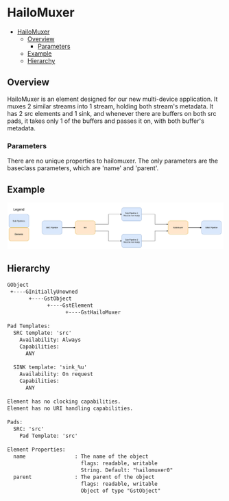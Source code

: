 # HailoMuxer

- [HailoMuxer](#hailomuxer)
  - [Overview](#overview)
    - [Parameters](#parameters)
  - [Example](#example)
  - [Hierarchy](#hierarchy)

## Overview

HailoMuxer is an element designed for our new multi-device application. It muxes 2 similar streams into 1 stream, holding both stream's metadata. It has 2 src elements and 1 sink, and whenever there are buffers on both src pads, it takes only 1 of the buffers and passes it on, with both buffer's metadata.

### Parameters

There are no unique properties to hailomuxer. The only parameters are the baseclass parameters, which are 'name' and 'parent'.

## Example

<div align="center">
    <img src="../resources/hailomuxer.png"/>
</div>

## Hierarchy

```
GObject
 +----GInitiallyUnowned
       +----GstObject
             +----GstElement
                   +----GstHailoMuxer

Pad Templates:
  SRC template: 'src'
    Availability: Always
    Capabilities:
      ANY
  
  SINK template: 'sink_%u'
    Availability: On request
    Capabilities:
      ANY

Element has no clocking capabilities.
Element has no URI handling capabilities.

Pads:
  SRC: 'src'
    Pad Template: 'src'

Element Properties:
  name                : The name of the object
                        flags: readable, writable
                        String. Default: "hailomuxer0"
  parent              : The parent of the object
                        flags: readable, writable
                        Object of type "GstObject"

```
